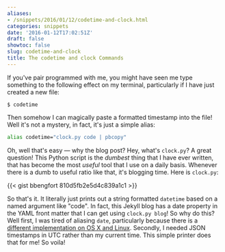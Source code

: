 ```yaml
---
aliases:
- /snippets/2016/01/12/codetime-and-clock.html
categories: snippets
date: '2016-01-12T17:02:51Z'
draft: false
showtoc: false
slug: codetime-and-clock
title: The codetime and clock Commands
---
```


If you've pair programmed with me, you might have seen me type something to the following effect on my terminal, particularly if I have just created a new file:

    $ codetime

Then somehow I can magically paste a formatted timestamp into the file! Well it's not a mystery, in fact, it's just a simple alias:

```bash
alias codetime="clock.py code | pbcopy"
```

Oh, well that's easy &mdash; why the blog post? Hey, what's `clock.py`? A great question! This Python script is the _dumbest_ thing that I have ever written, that has become the most _useful_ tool that I use on a daily basis. Whenever there is a dumb to useful ratio like that, it's blogging time. Here is `clock.py`:

{{< gist bbengfort 810d5fb2e5d4c839a1c1 >}}

So that's it. It literally just prints out a string formatted `datetime` based on a named argument like "code". In fact, this Jekyll blog has a date property in the YAML front matter that I can get using `clock.py blog`! So why do this? Well first, I was tired of aliasing `date`, particularly because there is a [different implementation on OS X and Linux](http://stackoverflow.com/questions/9804966/date-command-does-not-follow-linux-specifications-mac-os-x-lion). Secondly, I needed JSON timestamps in UTC rather than my current time. This simple printer does that for me! So voila!

